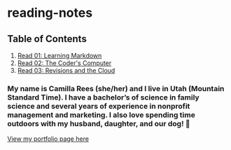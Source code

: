 # reading-notes

## Table of Contents

1. [Read 01: Learning Markdown](read-01-learning-markdown.md)
2. [Read 02: The Coder's Computer](read-02-the-coders-computer.md)
3. [Read 03: Revisions and the Cloud](read-03-revisions-and-the-cloud.md)

### My name is Camilla Rees (she/her) and I live in Utah (Mountain Standard Time). I have a bachelor’s of science in family science and several years of experience in nonprofit management and marketing. I also love spending time outdoors with my husband, daughter, and our dog! 🐶

[View my portfolio page here](https://github.com/camillarees)

